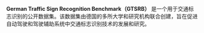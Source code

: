 **German Traffic Sign Recognition Benchmark（GTSRB）** 是一个用于交通标志识别的公开数据集。该数据集由德国的多所大学和研究机构联合创建，旨在促进自动驾驶和驾驶辅助系统中交通标志识别技术的发展和研究。
